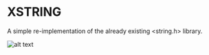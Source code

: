 # XSTRING

A simple re-implementation of the already existing <string.h> library.

![alt text](https://github.com/dark-r00t/STRING/blob/master/documentation/test_output.png?raw=true) 

